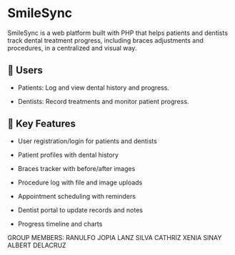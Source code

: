 # SmileSync

SmileSync is a web platform built with PHP that helps patients and dentists track dental treatment progress, including braces adjustments and procedures, in a centralized and visual way.

## 👥 Users

-  Patients: Log and view dental history and progress.
  
-  Dentists: Record treatments and monitor patient progress.

## 🔑 Key Features

-  User registration/login for patients and dentists
  
-  Patient profiles with dental history
  
-  Braces tracker with before/after images
  
-  Procedure log with file and image uploads
  
-  Appointment scheduling with reminders
  
-  Dentist portal to update records and notes
  
-  Progress timeline and charts

GROUP MEMBERS:
RANULFO JOPIA
LANZ SILVA
CATHRIZ XENIA SINAY
ALBERT DELACRUZ
